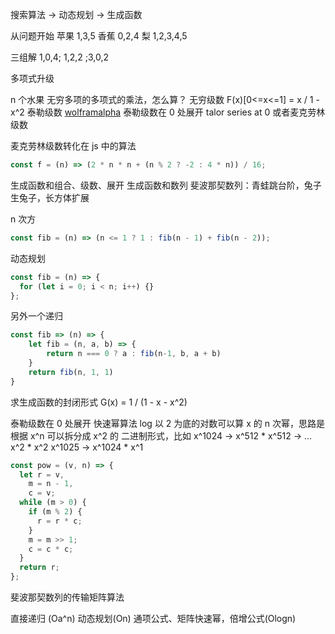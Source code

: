 搜索算法 -> 动态规划 -> 生成函数

从问题开始
苹果 1,3,5
香蕉 0,2,4
梨 1,2,3,4,5

三组解 1,0,4; 1,2,2 ;3,0,2

多项式升级

n 个水果
无穷多项的多项式的乘法，怎么算？
无穷级数
F(x)[0<=x<=1] = x / 1 - x^2
泰勒级数
[wolframalpha](https://www.wolframalpha.com/)
泰勒级数在 0 处展开 talor series at 0 或者麦克劳林级数

麦克劳林级数转化在 js 中的算法

```js
const f = (n) => (2 * n * n + (n % 2 ? -2 : 4 * n)) / 16;
```

生成函数和组合、级数、展开
生成函数和数列
斐波那契数列：青蛙跳台阶，兔子生兔子，长方体扩展

n 次方

```js
const fib = (n) => (n <= 1 ? 1 : fib(n - 1) + fib(n - 2));
```

动态规划

```js
const fib = (n) => {
  for (let i = 0; i < n; i++) {}
};
```

另外一个递归

```js
const fib => (n) => {
    let fib = (n, a, b) => {
        return n === 0 ? a : fib(n-1, b, a + b)
    }
    return fib(n, 1, 1)
}
```

求生成函数的封闭形式
G(x) = 1 / (1 - x - x^2)

泰勒级数在 0 处展开
快速幂算法
log 以 2 为底的对数可以算 x 的 n 次幂，思路是根据 x^n 可以拆分成 x^2 的 二进制形式，比如 x^1024 -> x^512 \* x^512 -> ... x^2 \* x^2
x^1025 -> x^1024 \* x^1

```js
const pow = (v, n) => {
  let r = v,
    m = n - 1,
    c = v;
  while (m > 0) {
    if (m % 2) {
      r = r * c;
    }
    m = m >> 1;
    c = c * c;
  }
  return r;
};
```

斐波那契数列的传输矩阵算法

直接递归 (Oa^n)
动态规划(On)
通项公式、矩阵快速幂，倍增公式(Ologn)
